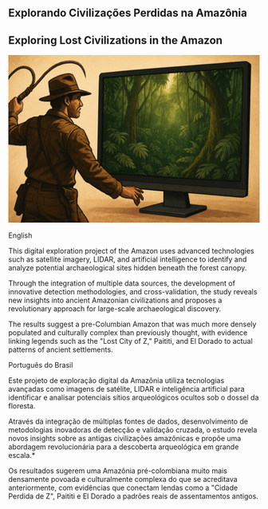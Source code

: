 ## Explorando Civilizações Perdidas na Amazônia
## Exploring Lost Civilizations in the Amazon
![Explorando a Amazonia](IndianaJones.png)

English

This digital exploration project of the Amazon uses advanced technologies such as satellite imagery, LIDAR, and artificial intelligence to identify and analyze potential archaeological sites hidden beneath the forest canopy.

Through the integration of multiple data sources, the development of innovative detection methodologies, and cross-validation, the study reveals new insights into ancient Amazonian civilizations and proposes a revolutionary approach for large-scale archaeological discovery.

The results suggest a pre-Columbian Amazon that was much more densely populated and culturally complex than previously thought, with evidence linking legends such as the "Lost City of Z," Paititi, and El Dorado to actual patterns of ancient settlements.

Português do Brasil

Este projeto de exploração digital da Amazônia utiliza tecnologias avançadas como imagens de satélite, LIDAR e inteligência artificial para identificar e analisar potenciais sítios arqueológicos ocultos sob o dossel da floresta.

Através da integração de múltiplas fontes de dados, desenvolvimento de metodologias inovadoras de detecção e validação cruzada, o estudo revela novos insights sobre as antigas civilizações amazônicas e propõe uma abordagem revolucionária para a descoberta arqueológica em grande escala.*

Os resultados sugerem uma Amazônia pré-colombiana muito mais densamente povoada e culturalmente complexa do que se acreditava anteriormente, com evidências que conectam lendas como a "Cidade Perdida de Z", Paititi e El Dorado a padrões reais de assentamentos antigos.
